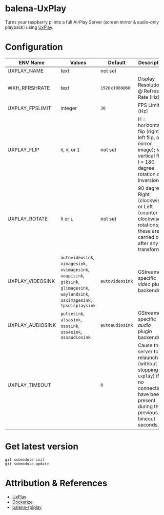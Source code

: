 # balena-UxPlay

Turns your raspberry pi into a full AirPlay Server (screen mirror & audio-only playback) using [UxPlay](https://github.com/FDH2/UxPlay).

# Configuration

| ENV Name | Values | Default | Description |
|----------|--------|---------|-------------|
| UXPLAY_NAME | text | not set | | The name that appears offering AirPlay services |
| WXH_RFRSHRATE | text | `1920x1080@60` | Display Resolution @ Refresh Rate (Hz) |
| UXPLAY_FPSLIMIT | integer | `30` | FPS Limit (Hz) |
| UXPLAY_FLIP | `H`, `V`, or `I` | not set | H = horizontal flip (right-left flip, or mirror image); V = vertical flip ; I = 180 degree rotation or inversion  |
| UXPLAY_ROTATE | `R` or `L` | not set | 90 degree Right (clockwise) or Left (counter-clockwise) rotations; these are carried out after any -f transforms. |
| UXPLAY_VIDEOSINK |  `autovideosink`, `ximagesink`, `xvimagesink`, `vaapisink`, `gtksink`, `glimagesink`, `waylandsink`, `osximagesink`, `fpsdisplaysink` | `autovideosink` | GStreamer-specific _video_ plugin backends |
| UXPLAY_AUDIOSINK | `pulsesink`, `alsasink`, `osssink`, `oss4sink`, `osxaudiosink` | `autoaudiosink` | GStreamer-specific _audio_ plugin backends |
| UXPLAY_TIMEOUT | | `0` | Cause the server to relaunch (without stopping `uxplay`) if no connections have been present during the previous timeout seconds. |

# Get latest version

```
git submodule init
git submodule update
```

# Attribution & References
- [UxPlay](https://github.com/FDH2/UxPlay)
- [Dockerize](https://github.com/larsks/dockerize)
- [balena-rpiplay](https://github.com/rahul-thakoor/balena-rpiplay)